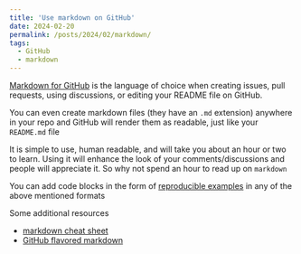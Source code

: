 ```yaml
---
title: 'Use markdown on GitHub'
date: 2024-02-20
permalink: /posts/2024/02/markdown/
tags:
  - GitHub
  - markdown
---
```


[Markdown for GitHub](https://docs.github.com/en/get-started/writing-on-github/getting-started-with-writing-and-formatting-on-github/basic-writing-and-formatting-syntax) is the language of choice when creating issues, pull requests, using discussions, or editing your README file on GitHub. 

You can even create markdown files (they have an `.md` extension) anywhere in your repo and GitHub will render them as readable, just like your `README.md` file

It is simple to use, human readable, and will take you about an hour or two to learn. Using it will enhance the look of your comments/discussions and people will appreciate it. So why not spend an hour to read up on `markdown`

You can add code blocks in the form of [reproducible examples]({{site.baseurl}}/posts/2024/01/reprex/) in any of the above mentioned formats

Some additional resources
* [markdown cheat sheet](https://www.markdownguide.org/cheat-sheet/)
* [GitHub flavored markdown](https://github.github.com/gfm/)